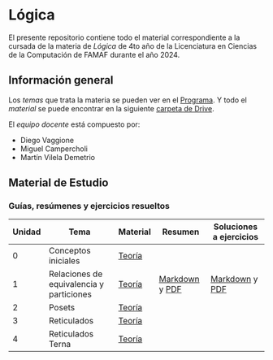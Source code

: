 # Lógica

El presente repositorio contiene todo el material correspondiente a la cursada de la materia de _Lógica_ de 4to año de la Licenciatura en Ciencias de la Computación de FAMAF durante el año 2024.

## Información general

Los _temas_ que trata la materia se pueden ver en el [Programa](./subject_information/study_program.pdf). Y todo el _material_ se puede encontrar en la siguiente [carpeta de Drive](https://drive.google.com/drive/folders/1AJYhNeH_wqp3iEyuiD5CA52X4l3sVLgN).

El _equipo docente_ está compuesto por:

- Diego Vaggione
- Miguel Campercholi
- Martín Vilela Demetrio

## Material de Estudio

### Guías, resúmenes y ejercicios resueltos

| Unidad | Tema | Material | Resumen | Soluciones a ejercicios |
| ------ | ---- | -------- | ------- | ----------------------- |
| 0 | Conceptos iniciales | [Teoría](./classes/guide_0/theory.pdf) | | |
| 1 | Relaciones de equivalencia y particiones | [Teoría](./classes/guide_1/theory.pdf) | [Markdown](./classes/guide_1/summary.md) y [PDF](./classes/guide_1/summary.pdf) | [Markdown](./classes/guide_1/exercises.md) y [PDF](./classes/guide_1/exercises.pdf) |
| 2 | Posets | [Teoría](./classes/guide_2/theory.pdf) | | |
| 3 | Reticulados | [Teoría](./classes/guide_3/theory.pdf) | | |
| 4 | Reticulados Terna | [Teoría](./classes/guide_4/theory.pdf) | | |
